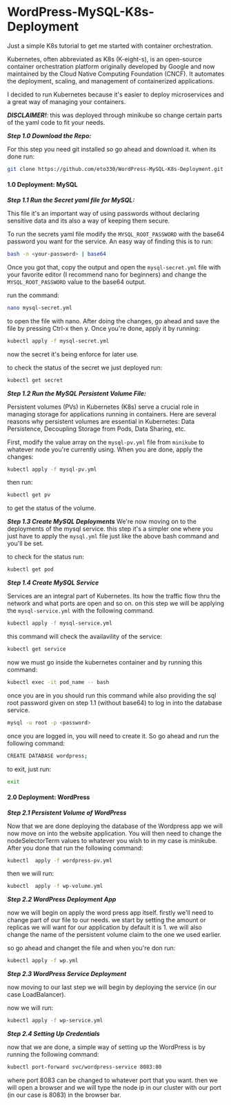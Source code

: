 # WordPress-MySQL-K8s-Deployment
Just a simple K8s tutorial to get me started with container orchestration.

Kubernetes, often abbreviated as K8s (K-eight-s), is an open-source container orchestration platform originally developed by Google and now maintained by the Cloud Native Computing Foundation (CNCF). It automates the deployment, scaling, and management of containerized applications.

I decided to run Kubernetes because it's easier to deploy microservices and a great way of  managing your containers. 

***DISCLAIMER!***: this was deployed through minikube so change certain parts of
the yaml code to fit your needs.

***Step 1.0 Download the Repo:***

For this step you need git installed so go ahead and download it. when its done run:

```bash 
git clone https://github.com/eto330/WordPress-MySQL-K8s-Deployment.git
```
#### 1.0 Deployment: MySQL

***Step 1.1 Run the Secret yaml file for MySQL:***

This file it's an important way of using passwords without declaring sensitive data and its also a way of keeping them secure.

To run the secrets yaml file modify the `MYSQL_ROOT_PASSWORD` with the base64 password you want for the service.
An easy way of finding this is to run:
```bash
bash -n <your-password> | base64
```
Once you got that, copy the output and open the `mysql-secret.yml` file with your favorite editor (I recommend nano for beginners) and change the `MYSQL_ROOT_PASSWORD`  value to the base64 output.

run the command:
```bash
nano mysql-secret.yml
```
to open the file with nano. After doing the changes, go ahead and save the file by pressing Ctrl-x then y. Once you're done, apply it by running:
```bash
kubectl apply -f mysql-secret.yml
```
now the secret it's being enforce for later use.

to check the status of the secret we just deployed run:
```bash
kubectl get secret
```
***Step 1.2 Run the MySQL Persistent Volume File:***

Persistent volumes (PVs) in Kubernetes (K8s) serve a crucial role in managing storage for applications running in containers. Here are several reasons why persistent volumes are essential in Kubernetes: Data Persistence, Decoupling Storage from Pods, Data Sharing, etc.

First, modify the value array on the `mysql-pv.yml`  file from `minikube` to whatever node you're currently using.
When you are done, apply the changes:
```bash
kubectl apply -f mysql-pv.yml
```
then run:
```bash
kubectl get pv
```
to get the status of the volume.

***Step 1.3 Create MySQL Deployments***
We're now moving on to the deployments of the mysql service. this step it's a simpler one where you just have to apply the `mysql.yml` file just like the above bash command and you'll be set.

to check for the status run:

```bash
kubectl get pod
```
***Step 1.4 Create MySQL Service***


Services are an integral part of Kubernetes. Its how the traffic flow thru the network and what ports are open and so on. 
on this step we will be applying the `mysql-service.yml` with the following command.
```bash
kubectl apply -f mysql-service.yml
```

this command will check the availavility of the service:
```bash
kubectl get service
```
now we must go inside the kubernetes container and by running this command:
```bash
kubectl exec -it pod_name -- bash
```
once you are in you should run this command while also providing the sql root password given on step 1.1 (without base64) to log in into the database service. 
```bash
mysql -u root -p <password>
```
once you are logged in, you will need to create it. So go ahead and run the following command:
```bash
CREATE DATABASE wordpress;
```
to exit, just run:
```bash
exit
```

#### 2.0 Deployment: WordPress

***Step 2.1 Persistent Volume of WordPress***


Now that we are done deploying the database of the Wordpress app we will now move on into the website application.
You will then need to change the nodeSelectorTerm values to whatever you wish to in my case is minikube.
After you done that run the following command:

```bash
kubectl  apply -f wordpress-pv.yml
```

then we will run:
```bash
kubectl  apply -f wp-volume.yml
```


***Step 2.2 WordPress Deployment App***

now we will begin on apply the word press app itself. firstly we'll need to change part of our file to our needs.
we start by setting the amount or replicas we will want for our application by default it is 1. we will also change
the name of the persistent volume claim to the one we used earlier.


so go ahead and changet the file and when you're don run:
```bash
kubectl apply -f wp.yml
```

***Step 2.3 WordPress Service Deployment***

now moving to our last step  we will begin by deploying the service (in our case LoadBalancer).

now we will run:
```bash
kubectl apply -f wp-service.yml
```
***Step 2.4 Setting Up Credentials***

now that we are done, a simple way of setting up the WordPress is by running the following command:
```bash
kubectl port-forward svc/wordpress-service 8083:80
```
where port 8083 can be changed to whatever port that you want. then we will open a browser and we will 
type the node ip in our cluster with our port (in our case is 8083) in the browser bar.

